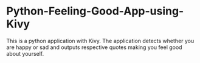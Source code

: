# Python-Feeling-Good-App-using-Kivy
This is a python application with Kivy.
The application detects whether you are happy or sad and outputs respective quotes making you feel good about yourself.
